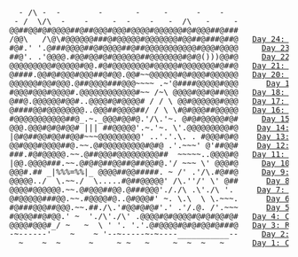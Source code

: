 <pre class="calendar">
  - /\ -  -        -       -     -      -    -          
 - /  \/\  -    -     -  -    -   -  /\   -     -       
@@##@@#@#@@@@##@##@@@#@@@#@@@@#@@@@@@#@#@@@##@###  
/@@\   /\@\#@@@@@@###@#@@@@@#@@@@@@@#@@##@###@##@  	<a href='day/24'>Day 24: Blizzard Basin</a>
#@#.&#x27; &#x27;.@###@@@@##@#@@@@##@##@@@@@@@@@@@#@@@#@@@@  	<a href='day/23'>Day 23: Unstable Diffusion</a>
##@&#x27;. .&#x27;@@@@.#@@#@@#@#@@@@@@##@@@@@@@#@#@()))@@#@  	<a href='day/22'>Day 22: Monkey Map</a>
@@@@@@@@@#@@@@@#@@.#@#@@@@@@@@#@@@@@#@@@@@@@#@##@  	<a href='day/21'>Day 21: Monkey Math</a>
@####.@@#@#@@@#@@@##@#@@.@@#~~@@@@@@#@#@@@#@@@@@@  	<a href='day/20'>Day 20: Grove Positioning System</a>
@@@@@@#@@#@@@.@##@@@@###@@@~~~~ .~&#x27;@####@@@@@#@@@  	<a href='day/19'>Day 19: Not Enough Minerals</a>
#@@@#@@@#@@@@#.@@@@@@@@@@@@#~~ /~\ @@@@#@@#@##@@@  	<a href='day/18'>Day 18: Boiling Boulders</a>
@##@.@@@@@@#@@#..@@@@#@#@@@@# / / \ @@#@@@@@@#@@@  	<a href='day/17'>Day 17: Pyroclastic Flow</a>
@####@@#@@@@@@@@..@@@##@@@@##/ / \ \#@#@@@##@@@@@  	<a href='day/16'>Day 16: Proboscidea Volcanium</a>
#@@@@@@@@@@@##@_.~._@@@#@@#@.&#x27;/\.&#x27;~. @#@#@@@@@#@#  	<a href='day/15'>Day 15: Beacon Exclusion Zone</a>
@@@.@@@#@#@#@@# ||| ##@@@@@&#x27;.~.&#x27;~. \&#x27;.@@@@@@@@@#@  	<a href='day/14'>Day 14: Regolith Reservoir</a>
|@#@##@@#@@##@@#~~~@@@@@@@@@&#x27; ..&#x27;.&#x27;.\. . #@@@#@#@  	<a href='day/13'>Day 13: Distress Signal</a>
@@#@@@#@@@@##@.~~.@#@@@@@@@@@#@#@ .&#x27;.~~~&#x27; @&#x27;##@@#  	<a href='day/12'>Day 12: Hill Climbing Algorithm</a>
###.#@#@@@@@.~~.@##@@@#@@@@@@@@@##  ~~~~~..@@@@#@  	<a href='day/11'>Day 11: Monkey in the Middle</a>
|@@.@@@@###.~~.@#@#@##@@##@##@@#@.&#x27;/ ~~~ \&#x27; @@@#@  	<a href='day/10'>Day 10: Cathode-Ray Tube</a>
@@@#.## _|%%%=%%|_ @@@@##@@#####. ~ /&#x27; .&#x27;/\.#@##@  	<a href='day/9'>Day 9: Rope Bridge</a>
@@@@@../  \.~~./  \.....#@##@@@@@&#x27; /\.&#x27;&#x27;/&#x27; \&#x27; @##  	<a href='day/8'>Day 8: Treetop Tree House</a>
@@@@#@@@@@@.~~.@#@@@##@@.@###@@@&#x27;././\ .\&#x27;./\ &#x27;.   	<a href='day/7'>Day 7: No Space Left On Device</a>
@#@@@@@###@@.~~.#@@@@#@..@#@@@#&#x27; ~. \.\  \ \.~~~.  	<a href='day/6'>Day 6: Tuning Trouble</a>
#@###@@@##@@@.~~.##./\.&#x27;#@@#@#@#&#x27;.&#x27; .&#x27;/.@. /&#x27;.~~~  	<a href='day/5'>Day 5: Supply Stacks</a>
#@@@@##@#@@.&#x27; ~  &#x27;./\&#x27;./\&#x27; .@@@@#@#@@@@#@#@#@@#@#  	<a href='day/4'>Day 4: Camp Cleanup</a>
@@@@#@@@#_/ ~   ~  \ &#x27; &#x27;. &#x27;.&#x27;.@#@@@@#@#@#@@#@###@  	<a href='day/3'>Day 3: Rucksack Reorganization</a>
-~------&#x27;    ~    ~ &#x27;--~-----~-~----___________--  	<a href='day/2'>Day 2: Rock Paper Scissors</a>
  ~    ~  ~      ~     ~ ~   ~     ~  ~  ~   ~     	<a href='day/1'>Day 1: Calorie Counting</a>
</pre>
